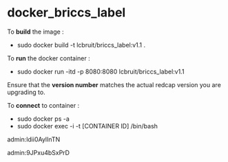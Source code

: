 # docker_briccs_label

To **build** the image :

  * sudo docker build -t lcbruit/briccs_label:v1.1 .
 
To **run** the docker container :
 
  * sudo docker run -itd -p 8080:8080 lcbruit/briccs_label:v1.1
  
Ensure that the **version number** matches the actual redcap version you are upgrading to.

To **connect** to container :

  * sudo docker ps -a
  * sudo docker exec -i -t [CONTAINER ID] /bin/bash

admin:ldii0AylInTN

admin:9JPxu4bSxPrD
